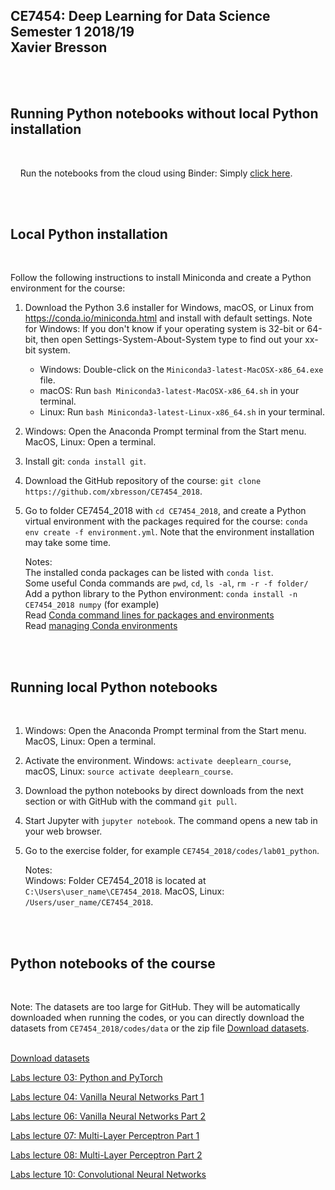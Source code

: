 ## CE7454: Deep Learning for Data Science <br> Semester 1 2018/19 <br> Xavier Bresson
    
  

<br>
<br>

## Running Python notebooks without local Python installation
<br>

&nbsp;&nbsp;&nbsp; Run the notebooks from the cloud using Binder: Simply [click here].

[Click here]: https://mybinder.org/v2/gh/xbresson/CE7454_2018/master




<br>
<br>

## Local Python installation
<br>

Follow the following instructions to install Miniconda and create a Python environment for the course:

1. Download the Python 3.6 installer for Windows, macOS, or Linux from <https://conda.io/miniconda.html> and install with default settings. Note for Windows: If you don't know if your operating system is 32-bit or 64-bit, then open Settings-System-About-System type to find out your xx-bit system.
   * Windows: Double-click on the `Miniconda3-latest-MacOSX-x86_64.exe` file. 
   * macOS: Run `bash Miniconda3-latest-MacOSX-x86_64.sh` in your terminal.
   * Linux: Run `bash Miniconda3-latest-Linux-x86_64.sh` in your terminal.
1. Windows: Open the Anaconda Prompt terminal from the Start menu. MacOS, Linux: Open a terminal.
1. Install git: `conda install git`.
1. Download the GitHub repository of the course: `git clone https://github.com/xbresson/CE7454_2018`.
1. Go to folder CE7454_2018 with `cd CE7454_2018`, and create a Python virtual environment with the packages required for the course: `conda env create -f environment.yml`. Note that the environment installation may take some time.  



   Notes: <br>
      The installed conda packages can be listed with `conda list`.<br>
      Some useful Conda commands are `pwd`, `cd`, `ls -al`, `rm -r -f folder/`<br>
      Add a python library to the Python environment: `conda install -n CE7454_2018 numpy` (for example)<br>
      Read [Conda command lines for packages and environments]<br>
      Read [managing Conda environments]

[managing Conda environments]: conda/conda_environments.pdf

[Conda command lines for packages and environments]: conda/conda_cheatsheet.pdf




<br> 
<br> 

## Running local Python notebooks 
<br>


1. Windows: Open the Anaconda Prompt terminal from the Start menu. MacOS, Linux: Open a terminal.
1. Activate the environment. Windows: `activate deeplearn_course`, macOS, Linux: `source activate deeplearn_course`.
1. Download the python notebooks by direct downloads from the next section or with GitHub with the command `git pull`. 
1. Start Jupyter with `jupyter notebook`. The command opens a new tab in your web browser.
1. Go to the exercise folder, for example `CE7454_2018/codes/lab01_python`.


	Notes:<br> 
      Windows: Folder CE7454_2018 is located at `C:\Users\user_name\CE7454_2018`. MacOS, Linux: `/Users/user_name/CE7454_2018`.<br>







[python]: https://www.python.org
[scipy]: https://www.scipy.org
[anaconda]: https://anaconda.org
[miniconda]: https://conda.io/miniconda.html
[conda]: https://conda.io
[conda-forge]: https://conda-forge.org




<br> 
<br> 

## Python notebooks of the course
<br>

Note: The datasets are too large for GitHub. They will be automatically downloaded when running the codes, or you can directly download the datasets from `CE7454_2018/codes/data` or the zip file [Download datasets].<br><br>








[Download datasets]

[Download datasets]: codes/zip/data.zip

[Labs lecture 03: Python and PyTorch]

[Labs lecture 03: Python and PyTorch]: codes/zip/labs_lecture03.zip

[Labs lecture 04: Vanilla Neural Networks Part 1]

[Labs lecture 04: Vanilla Neural Networks Part 1]: codes/zip/labs_lecture04.zip

[Labs lecture 06: Vanilla Neural Networks Part 2]

[Labs lecture 06: Vanilla Neural Networks Part 2]: codes/zip/labs_lecture06.zip

[Labs lecture 07: Multi-Layer Perceptron Part 1]

[Labs lecture 07: Multi-Layer Perceptron Part 1]: codes/zip/labs_lecture07.zip

[Labs lecture 08: Multi-Layer Perceptron Part 2]

[Labs lecture 08: Multi-Layer Perceptron Part 2]: codes/zip/labs_lecture08.zip

[Labs lecture 10: Convolutional Neural Networks]

[Labs lecture 10: Convolutional Neural Networks]: codes/zip/labs_lecture10.zip







<br>
<br>
<br>
<br>
<br>
<br>



